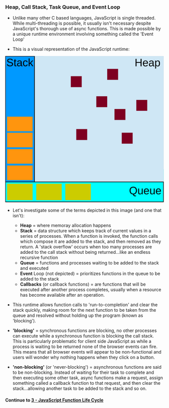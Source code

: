 ### Heap, Call Stack, Task Queue, and Event Loop
* Unlike many other C based languages, JavaScript is single threaded. While multi-threading is possible, it usually isn't necessary despite JavaScript's thorough use of async functions. This is made possible by a unique runtime environment involving something called the 'Event Loop'
  
* This is a visual representation of the JavaScript runtime:

![Concurrency Model](../imgs/js_concurrency_event_loop.svg)
  
* Let's investigate some of the terms depicted in this image (and one that isn't):
  * **Heap** = where memoray allocation happens
  * **Stack** = data structure which keeps track of current values in a series of processes. When a function is invoked, the function calls which compose it are added to the stack, and then removed as they return. A 'stack overflow' occurs when too many processes are added to the call stack without being returned...like an endless recursive function
  * **Queue** = functions and processes waiting to be added to the stack and executed
  * **Event** Loop (not depicted) = prioritizes functions in the queue to be added to the stack
  * **Callbacks** (or callback functions) = are functions that will be executed after another process completes, usually when a resource has become available after an operation.
  
* This runtime allows function calls to 'run-to-completion' and clear the stack quickly, making room for the next function to be taken from the queue and resolved without holding up the program (known as 'blocking').
  
* **'blocking'** = synchronous functions are blocking, no other processes can execute while a synchronous function is blocking the call stack. This is particularly problematic for client side JavaScript as while a process is waiting to be returned none of the browser events can fire. This means that all browser events will appear to be non-functional and users will wonder why nothing happens when they click on a button.
  
* **'non-blocking'** (or 'never-blocking') = asynchronous functions are said to be non-blocking. Instead of waiting for their task to complete and then executing some other task, async functions make a request, assign something called a callback function to that request, and then clear the stack...allowing another task to be added to the stack and so on. 
  

#### Continue to [3 - JavaScript Function Life Cycle](3_JSFunctionLifeCycle.md)
